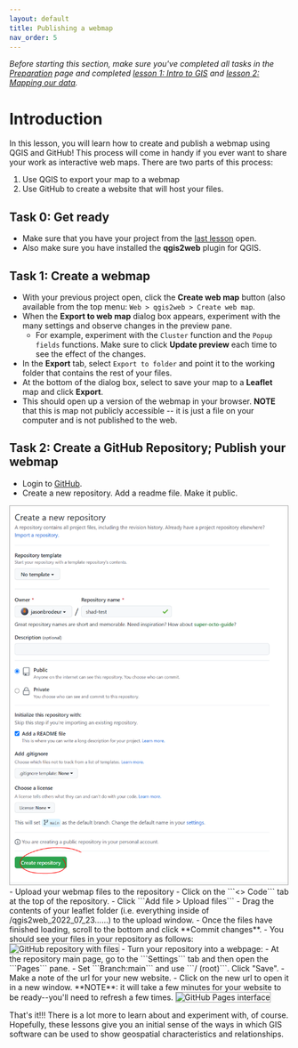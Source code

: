```yaml
---
layout: default
title: Publishing a webmap
nav_order: 5
---
```


*Before starting this section, make sure you've completed all tasks in the [Preparation](preparation) page and completed [lesson 1: Intro to GIS](intro-to-GIS) and [lesson 2: Mapping our data](mapping-our-data).*

# Introduction 
In this lesson, you will learn how to create and publish a webmap using QGIS and GitHub! This process will come in handy if you ever want to share your work as interactive web maps. There are two parts of this process: 
1. Use QGIS to export your map to a webmap 
2. Use GitHub to create a website that will host your files. 

## Task 0: Get ready
- Make sure that you have your project from the [last lesson](mapping-our-data) open. 
- Also make sure you have installed the **qgis2web** plugin for QGIS. 

## Task 1: Create a webmap
- With your previous project open, click the **Create web map** button (also available from the top menu: ```Web > qgis2web > Create web map```. 
- When the **Export to web map** dialog box appears, experiment with the many settings and observe changes in the preview pane. 
	- For example, experiment with the ```Cluster``` function and the ```Popup fields``` functions. Make sure to click **Update preview** each time to see the effect of the changes. 
- In the **Export** tab, select ```Export to folder``` and point it to the working folder that contains the rest of your files. 
- At the bottom of the dialog box, select to save your map to a **Leaflet** map and click **Export**. 
- This should open up a version of the webmap in your browser. **NOTE** that this is map not publicly accessible -- it is just a file on your computer and is not published to the web. 

## Task 2: Create a GitHub Repository; Publish your webmap
- Login to [GitHub](https://github.com).
- Create a new repository. Add a readme file. Make it public. 
<img src="assets/img/create-repo.png" alt="GitHub interface create new repository window" width="500" style="border: 1px solid darkgrey">
- Upload your webmap files to the repository
	- Click on the ```<> Code``` tab at the top of the repository.
	- Click ```Add file > Upload files```
	- Drag the contents of your leaflet folder (i.e. everything inside of /qgis2web_2022_07_23......) to the upload window. 
	- Once the files have finished loading, scroll to the bottom and click **Commit changes**.
	- You should see your files in your repository as follows:
<img src="repo-upload.png" alt="GitHub repository with files" width="600" style="border: 1px solid darkgrey">
- Turn your repository into a webpage: 
	- At the repository main page, go to the ```Settings``` tab and then open the ```Pages``` pane. 
	- Set ```Branch:main``` and use ```/ (root)```. Click "Save". 
	- Make a note of the url for your new website. 
	- Click on the new url to open it in a new window. **NOTE**: it will take a few minutes for your website to be ready--you'll need to refresh a few times. 
<img src="make-github-pages.png" alt="GitHub Pages interface" width="700" style="border: 1px solid darkgrey">
	
That's it!!! There is a lot more to learn about and experiment with, of course. Hopefully, these lessons give you an initial sense of the ways in which GIS software can be used to show geospatial characteristics and relationships. 